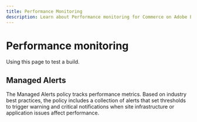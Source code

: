 ```yaml
---
title: Performance Monitoring
description: Learn about Performance monitoring for Commerce on Adobe Experience Cloud.
---
```

# Performance monitoring

Using this page to test a build.

## Managed Alerts

The Managed Alerts policy tracks performance metrics. Based on industry best practices, the policy includes a collection of alerts that set thresholds to trigger warning and critical notifications when site infrastructure or application issues affect performance.
